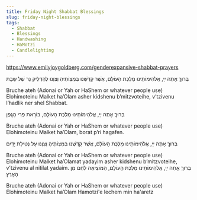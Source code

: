 ```yaml
---
title: Friday Night Shabbat Blessings
slug: friday-night-blessings
tags:
  - Shabbat
  - Blessings
  - Handwashing
  - HaMotzi
  - Candlelighting
---
```

[https://www.emilyjoygoldberg.com/genderexpansive-shabbat-prayers ](https://www.emilyjoygoldberg.com/genderexpansive-shabbat-prayers)

<HB> בְּרוּךֶ אָתֶה ײַ, אֱלֹהִימוֹתֵינוּ מַלְכֶּת הָעוֹלָם, אֲשֶׁר קִדְשֶׁנוּ בְּמִצְוֹתֶיהֶ 
וְצִוֶנוּ לְהַדְלִיק נֵר שֶׁל שַבָּת </HB>

Bruche ateh (Adonai or Yah or HaShem or whatever people use) Elohimoteinu Malket ha’Olam asher kidshenu b’mitzvoteihe, v’tzivenu l’hadlik ner shel Shabbat.

<HB> בְּרוּךֶ אָתֶה ײַ,  אֱלֹהִימוֹתֵינוּ מַלְכֶּת הָעוֹלָם, בּוֹרָאת פְּרִי הַגָּֽפֶן </HB>

Bruche ateh (Adonai or Yah or HaShem or whatever people use) Elohimoteinu Malket ha’Olam, borat p’ri hagafen.

<HB> בְּרוּךֶ אָתֶה ײַ, אֱלֹהִימוֹתֵינוּ מַלְכֶּת הָעוֹלָם, אֲשֶׁר קִדְשֶׁנוּ בְּמִצְוֹתֶיהֶ וְצִוֶנוּ עַל נְטִילַת יָדַיִם </HB>

Bruche ateh (Adonai or Yah or HaShem or whatever people use) Elohimoteinu Malket ha’Olamat yadayim
 asher kidshenu b’mitzvoteihe, v’tzivenu al nitilat yadaim.
 </HB> <HB> בְּרוּךֶ אָתֶה ײַ, אֱלֹהִימוֹתֵינוּ מַלְכֶּת הָעוֹלָם, הַמּוֹצִיאֶה לֶחֶם מִן הָאָרֶץ

Bruche ateh (Adonai or Yah or HaShem or whatever people use) Elohimoteinu Malket ha’Olam Hamotzi'e lechem min ha'aretz
